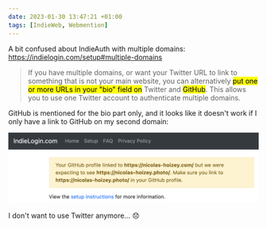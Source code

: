 ```yaml
---
date: 2023-01-30 13:47:21 +01:00
tags: [IndieWeb, Webmention]
---
```


A bit confused about IndieAuth with multiple domains: <https://indielogin.com/setup#multiple-domains>

> If you have multiple domains, or want your Twitter URL to link to something that is not your main website, you can alternatively <mark>put one or more URLs in your "bio" field on</mark> Twitter and <mark>GitHub</mark>. This allows you to use one Twitter account to authenticate multiple domains.

GitHub is mentioned for the bio part only, and it looks like it doesn't work if I only have a link to GitHub on my second domain:

![A warning message on indielogin.com that says "Your GitHub profile linked to https://nicolas-hoizey.com/ but we were expecting to see https://nicolas-hoizey.photo/. Make sure you link to https://nicolas-hoizey.photo/ in your GitHub profile"](indielogin-warning-message.png)

I don't want to use Twitter anymore… 😞
